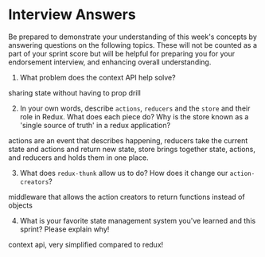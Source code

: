 # Interview Answers
Be prepared to demonstrate your understanding of this week's concepts by answering questions on the following topics. These will not be counted as a part of your sprint score but will be helpful for preparing you for your endorsement interview, and enhancing overall understanding.

1. What problem does the context API help solve?


sharing state without having to prop drill

2. In your own words, describe `actions`, `reducers` and the `store` and their role in Redux. What does each piece do? Why is the store known as a 'single source of truth' in a redux application?

actions are an event that describes happening, reducers take the current state and actions and return new state, store brings together state, actions, and reducers and holds them in one place.


3. What does `redux-thunk` allow us to do? How does it change our `action-creators`?

middleware that allows the action creators to return functions instead of objects

4. What is your favorite state management system you've learned and this sprint? Please explain why!

context api, very simplified compared to redux!